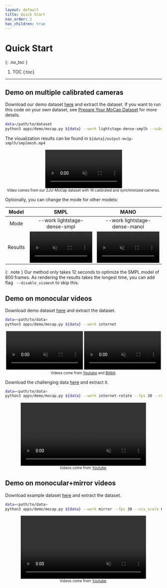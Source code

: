 ```yaml
---
layout: default
title: Quick Start
nav_order: 2
has_children: true
---
```


# Quick Start
{: .no_toc }

1. TOC
{:toc}
---

## Demo on multiple calibrated cameras

Download our demo dataset [here](https://zjueducn-my.sharepoint.com/:u:/g/personal/s_q_zju_edu_cn/ESnS1ix5LtxMqV_MWXQJMM4BoxRt5NQ5RmkYo4d5iZueAQ?e=shtmUJ) and extract the dataset. If you want to run this code on your own dataset, see [Prepare Your MoCap Dataset](./prepare_mocap.md) for more details.

```bash
data=/path/to/dataset
python3 apps/demo/mocap.py ${data} --work lightstage-dense-smplh --subs_vis 01 --ranges 0 800 1
```

The visualization results can be found in `${data}/output-mv1p-smplh/smplmesh.mp4`

<div align="center">
    <video width="49%" playsinline="" autoplay="autoplay" loop="loop" preload="" muted=""><source src="../videos/mocap-feng-smplh.mp4" type="video/mp4">
    </video>
    <br>
    <sup>Video comes from our ZJU-MoCap dataset with 19 calibrated and synchronized cameras.</sup>
</div>

Optionally, you can change the mode for other models:

|Model|SMPL|MANO|
|:----:|:----:|:----:|
|Mode|--work lightstage-dense-smpl|--work lightstage-dense-manol|
|Results|<video width="100%" playsinline="" autoplay="autoplay" loop="loop" preload="" muted=""><source src="../videos/mocap-feng-vposer.mp4" type="video/mp4"></video>|<video width="100%" playsinline="" autoplay="autoplay" loop="loop" preload="" muted=""><source src="../videos/mocap-feng-handl.mp4" type="video/mp4"></video>|

{: .note }
Our method only takes 12 seconds to optimize the SMPL model of 800 frames. As rendering the results takes the longest time, you can add flag ` --disable_vismesh` to skip this.

## Demo on monocular videos

Download demo dataset [here](https://zjueducn-my.sharepoint.com/:u:/g/personal/s_q_zju_edu_cn/ET-rr5vcXQ9DrORrmmRlOpgBttcEtdmL-tZAx5J124_jiw?e=tC96Mo) and extract the dataset.

```bash
data=<path/to/data>
python3 apps/demo/mocap.py ${data} --work internet
```

<div align="center">
    <video width="49%" playsinline="" autoplay="autoplay" loop="loop" preload="" muted=""><source src="../videos/1v1p-test-cxk.mp4" type="video/mp4">
    </video>
    <video width="49%" playsinline="" autoplay="autoplay" loop="loop" preload="" muted=""><source src="../videos/1v1p-test-wa.mp4" type="video/mp4">
    </video>
    <br>
    <sup>Videos come from <a href="https://www.youtube.com/watch?v=GLu5YwiAtC4">Youtube</a> and <a href="https://www.bilibili.com/video/BV12X4y1c7AD?p=1">Bilibili</a>.</sup>
</div>

Download the challenging data [here](https://zjueducn-my.sharepoint.com/:u:/g/personal/s_q_zju_edu_cn/EYPPCKzPEIBNrfagBryBJsUBdQ9Sv-y_CicaNPlSSQud_A?e=pJpIQv) and extract it.

```bash
data=<path/to/data>
python3 apps/demo/mocap.py ${data} --work internet-rotate --fps 30 --render_side
```

<div align="center">
    <video width="80%" playsinline="" autoplay="autoplay" loop="loop" preload="" muted=""><source src="../videos/1v1p-test-yusheng.mp4" type="video/mp4">
    </video>
    <br>
    <sup>Videos come from <a href="https://www.youtube.com/watch?v=23EfsN7vEOA">Youtube</a>.</sup>
</div>

## Demo on monocular+mirror videos

Download example dataset [here](https://zjueducn-my.sharepoint.com/:u:/g/personal/s_q_zju_edu_cn/EZQDFJ-m3gNKiu1lMHMinK4BhsfKOBnCPngEL9mR0OmwZg?e=O5yUo0) and extract the dataset.


```bash
data=<path/to/data>
python3 apps/demo/mocap.py ${data} --work mirror --fps 30 --vis_scale 0.5
```

<div align="center">
    <video width="80%" playsinline="" autoplay="autoplay" loop="loop" preload="" muted=""><source src="../videos/mirror-test-youtube.mp4" type="video/mp4">
    </video>
    <br>
    <sup>Videos come from <a href="https://www.youtube.com/watch?v=hVDPS-f6K5o">Youtube</a>.</sup>
</div>

<!-- ## Demo on static mesh

Download example mesh [here](https://zjueducn-my.sharepoint.com/:u:/g/personal/s_q_zju_edu_cn/Ea1qJYUnhcJLiQEZIHd6atYBKeYKVWNEHAw23dpAGNKQwg?e=taa4KU) and extract the dataset.

```bash
# Render the example mesh `xuzhen`
data=/path/to/data
python3 apps/vis/render_mesh.py ${data}/meshes/xuzhen --start -110 --up x --num 180
# Extract the keypoints if you use your own renderer datasets

```

After this, run our code to recover the pose parameters.

```bash
python3 apps/demo/mocap.py ${data} --mode scan --mono --render_side
```

The results in `${data}/output-mono-scan/smplmesh/xuzhen.mp4`:
 -->


<!-- ## Demo on monocular Mirrored-Human datasets

Download demo dataset [here](xxx) and extract the dataset.

```bash
python3 apps/demo/mocap.py ${data} --work mirror --mono
```

Results can be found in `${data}/output-mirror`.

<div align="center">
    <video width="70%" playsinline="" autoplay="autoplay" loop="loop" preload="" muted=""><source src="../videos/mocap-handr-k3d.mp4" type="video/mp4">
    </video>
    <br>
    <sup>Input 3D keypoints(left) and output MANO mesh(right) without smoothing.</sup>
    <br>
    <sup>Data comes from <a href="https://mks0601.github.io/InterHand2.6M/">InterHand2.6M dataset</a>/test/Capture0/ROM04_RT_Occlusion.</sup>
</div>


## Demo on 3D hand keypoints

Download demo dataset [here](../datasets/ROM04_RT_Occlusion.zip) and extract the dataset.

```bash
data=/path/to/ROM04_RT_Occlusion
python3 apps/fit/run_mocap.py ${data} --mode handr-kpts3d
```

Results can be found in `${data}/output-handr-kpts3d`.

<div align="center">
    <video width="70%" playsinline="" autoplay="autoplay" loop="loop" preload="" muted=""><source src="../videos/mocap-handr-k3d.mp4" type="video/mp4">
    </video>
    <br>
    <sup>Input 3D keypoints(left) and output MANO mesh(right) without smoothing.</sup>
    <br>
    <sup>Data comes from <a href="https://mks0601.github.io/InterHand2.6M/">InterHand2.6M dataset</a>/test/Capture0/ROM04_RT_Occlusion.</sup>
</div> -->
<!-- 
## Demo for Neuralbody

Prepare data:

```bash
python3 apps/postprocess/write_vertices.py ${data}/output-vposer-3d/smpl ${data}/output-vposer-3d/vertices --cfg_model ${data}/output-vposer-3d/cfg_model.yml --mode vertices
```

```bash
data=/path/to/data
# Train Neuralbody:
python3 apps/neuralbody/demo.py ${data} --mode neuralbody --gpus 0,
# Render Neuralbody:
python3 apps/neuralbody/demo.py ${data} --mode neuralbody --gpus 0, --demo
```

You can replace the mode `neuralbody` to `aninerf`

```bash
data=/path/to/data
# Train Animatable-NeRF:
python3 apps/neuralbody/demo.py ${data} --mode aninerf --gpus 0,
# Render Animatable-NeRF:
python3 apps/neuralbody/demo.py ${data} --mode aninerf --gpus 0, --demo
``` -->